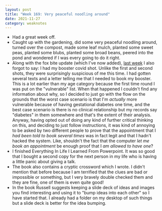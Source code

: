 ```yaml
---
layout: post
title: "Week 169: Very peaceful noodling around"
date: 2021-11-27
category: weaknotes
---
```

* Had a great week off.
* Caught up with the gardening, did some very peaceful noodling around, turned over the compost, made some leaf mulch, planted some sweet peas, planted some blubs, planted some broad beans, peered into the pond and wondered if I was every going to do it right.
* Along with the fox bite update (which I've now added), [last week](https://alicebartlett.co.uk/blog/weaknotes-168) I also forgot to say: I had my booster covid shot. Unlike the first and second shots, they were surprisingly suspicious of me this time. I had gotten several texts and a letter telling me that I needed to book my booster. This is a lot earlier than my age category because the first time round I was put on the "vulnerable" list. When that happened I couldn't find any information about why, so I decided to just go with the flow on the grounds that the worst case scenario is that I'm _actually_ more vulnerable because of having gestational diabetes one time, and the best case scenario is there is no clinical relationship but my records say "diabetes" in them somewhere and that's the extent of their analysis. Anyway, having opted out of doing any kind of further critical thinking on this, and deciding to just follow instructions, it was kind of annoying to be asked by two different people to prove that the appointment that I _had been told to book several times_ was in fact legit and that I hadn't hacked the system. Like, shouldn't the fact that the computer _let me book an appointment_ be enough proof that I _am allowed to have one_?
* I finished Everything In Life I Learned From Powerpoint. It was so good that I bought a second copy for the next person in my life who is having a little panic about giving a talk.
* The book also contains a cryptic crossword which I wrote. I didn't mention that before because I am terrified that the clues are bad or impossible or something, but I very bravely double checked them and they are fine, one of them is even quite good!
* In the book Russell suggests keeping a slide deck of ideas and images you find interesting and using it to "bump ideas into each other" so I have started that. I already had a folder on my desktop of such things but a slide deck is better for the idea bumping.
